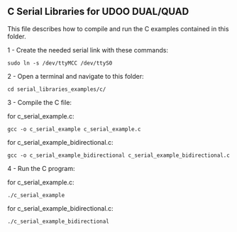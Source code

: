 C Serial Libraries for UDOO DUAL/QUAD
---------

This file describes how to compile and run the C examples contained in this folder.

1 - Create the needed serial link with these commands:

    sudo ln -s /dev/ttyMCC /dev/ttyS0

2 - Open a terminal and navigate to this folder:

    cd serial_libraries_examples/c/

3 - Compile the C file:

for c_serial_example.c:

    gcc -o c_serial_example c_serial_example.c

for c_serial_example_bidirectional.c:

    gcc -o c_serial_example_bidirectional c_serial_example_bidirectional.c

4 - Run the C program:

for c_serial_example.c:

    ./c_serial_example

for c_serial_example_bidirectional.c:

    ./c_serial_example_bidirectional
